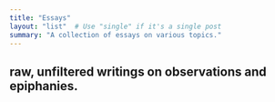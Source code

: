 ```yaml
---
title: "Essays"
layout: "list"  # Use "single" if it's a single post
summary: "A collection of essays on various topics."
---
```


## raw, unfiltered writings on observations and epiphanies. 

